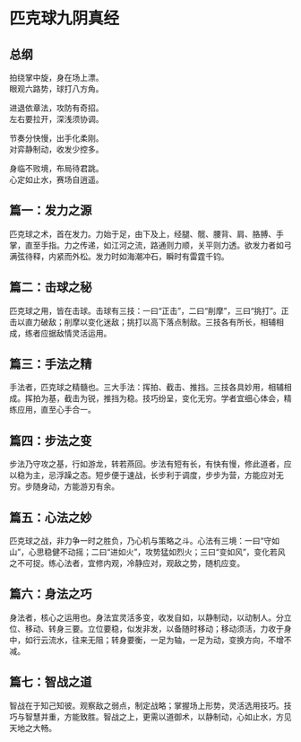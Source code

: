 # 匹克球九阴真经

## 总纲
拍绕掌中旋，身在场上漂。  
眼观六路势，球打八方角。  
  
进退依章法，攻防有奇招。  
左右要拉开，深浅须协调。  
  
节奏分快慢，出手化柔刚。  
对弈静制动，收发少控多。  
  
身临不败境，布局待君跳。  
心定如止水，赛场自逍遥。  
  
## 篇一：发力之源
匹克球之术，首在发力。力始于足，由下及上，经腿、髋、腰背、肩、胳膊、手掌，直至手指。力之传递，如江河之流，路通则力顺，关平则力透。欲发力者如弓满弦待释，内紧而外松。发力时如海潮冲石，瞬时有雷霆千钧。

## 篇二：击球之秘
匹克球之用，皆在击球。击球有三技：一曰“正击”，二曰“削摩”，三曰“挑打”。正击以直力破敌；削摩以变化迷敌；挑打以高下落点制敌。三技各有所长，相辅相成，练者应据敌情灵活运用。
  
## 篇三：手法之精
手法者，匹克球之精髓也。三大手法：挥拍、截击、推挡。三技各具妙用，相辅相成。挥拍为基，截击为锐，推挡为稳。技巧纷呈，变化无穷。学者宜细心体会，精练应用，直至心手合一。  
  
## 篇四：步法之变
步法乃守攻之基，行如游龙，转若燕回。步法有短有长，有快有慢，修此道者，应以稳为主，忌浮躁之态。短步便于速战，长步利于调度，步步为营，方能应对无穷。步随身动，方能游刃有余。  
  
## 篇五：心法之妙
匹克球之战，非力争一时之胜负，乃心机与策略之斗。心法有三境：一曰“守如山”，心思稳健不动摇；二曰“进如火”，攻势猛如烈火；三曰“变如风”，变化若风之不可捉。练心法者，宜修内观，冷静应对，观敌之势，随机应变。  
  
## 篇六：身法之巧
身法者，核心之运用也。身法宜灵活多变，收发自如，以静制动，以动制人。分立位、移动、转身三要。立位要稳，似发非发，以备随时移动；移动须活，力收于身中，如行云流水，往来无阻；转身要衡，一足为轴，一足为动，变换方向，不增不减。  
  
## 篇七：智战之道
智战在于知己知彼。观察敌之弱点，制定战略；掌握场上形势，灵活选用技巧。技巧与智慧并重，方能致胜。智战之上，更需以道御术，以静制动，心如止水，方见天地之大畅。
